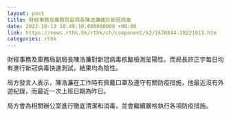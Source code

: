 ```yaml
---
layout: post
title: 財經事務及庫務局副局長陳浩濂確診新冠病毒
date: 2022-10-13 18:49:10.000000000 +08:00
link: https://news.rthk.hk/rthk/ch/component/k2/1670844-20221013.htm
categories: rthk
---
```


財經事務及庫務局副局長陳浩濂對新冠病毒核酸檢測呈陽性。而局長許正宇每日均有進行新冠病毒快速測試，結果均為陰性。

局方發言人表示，陳浩濂在工作時有佩戴口罩及遵守有關防疫措施，他最近沒有外遊紀錄，而最近一次上班日期為昨日。

局方會為相關辦公室進行徹底清潔和消毒，並會繼續嚴格執行各項防疫措施。
